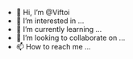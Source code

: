 - 👋 Hi, I’m @Viftoi
- 👀 I’m interested in ...
- 🌱 I’m currently learning ...
- 💞️ I’m looking to collaborate on ...
- 📫 How to reach me ...

<!---
Viftoi/Viftoi is a ✨ special ✨ repository because its `README.md` (this file) appears on your GitHub profile.
You can click the Preview link to take a look at your changes.
--->
